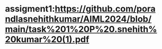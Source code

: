 # assigment1:https://github.com/porandlasnehithkumar/AIML2024/blob/main/task%201%20P%20.snehith%20kumar%20(1).pdf
